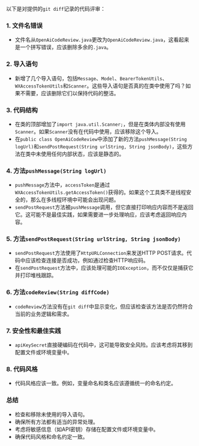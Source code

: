 以下是对提供的`git diff`记录的代码评审：

### 1. 文件名错误
- 文件名从`OpenAiCodeReview.java`更改为`OpenAiCodeReview.java`，这看起来是一个拼写错误，应该删除多余的`.java`。

### 2. 导入语句
- 新增了几个导入语句，包括`Message`、`Model`、`BearerTokenUtils`、`WXAccessTokenUtils`和`Scanner`。这些导入语句是否真的在类中使用了吗？如果不需要，应该删除它们以保持代码的整洁。

### 3. 代码结构
- 在类的顶部增加了`import java.util.Scanner;`，但是在类体内部没有使用`Scanner`。如果`Scanner`没有在代码中使用，应该移除这个导入。
- 在`public class OpenAiCodeReview`中添加了新的方法`pushMessage(String logUrl)`和`sendPostRequest(String urlString, String jsonBody)`，这些方法在类中未使用任何内部状态，应该是静态的。

### 4. 方法`pushMessage(String logUrl)`
- `pushMessage`方法中，`accessToken`是通过`WXAccessTokenUtils.getAccessToken()`获得的。如果这个工具类不是线程安全的，那么在多线程环境中可能会出现问题。
- `sendPostRequest`方法被`pushMessage`调用，但它直接打印响应内容而不是返回它。这可能不是最佳实践，如果需要进一步处理响应，应该考虑返回响应内容。

### 5. 方法`sendPostRequest(String urlString, String jsonBody)`
- `sendPostRequest`方法使用了`HttpURLConnection`来发送HTTP POST请求。代码中应该检查连接是否成功，例如通过检查HTTP响应码。
- 在`sendPostRequest`方法中，应该处理可能的`IOException`，而不仅仅是捕获它并打印堆栈跟踪。

### 6. 方法`codeReview(String diffCode)`
- `codeReview`方法没有在`git diff`中显示变化，但应该检查该方法是否仍然符合当前的业务逻辑和需求。

### 7. 安全性和最佳实践
- `apiKeySecret`直接硬编码在代码中，这可能导致安全风险。应该考虑将其移到配置文件或环境变量中。

### 8. 代码风格
- 代码风格应该一致。例如，变量命名和类名应该遵循统一的命名约定。

### 总结
- 检查和移除未使用的导入语句。
- 确保所有方法都有适当的异常处理。
- 考虑将敏感信息（如API密钥）存储在配置文件或环境变量中。
- 确保代码风格和命名约定一致。